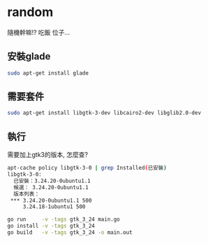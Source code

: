 # random

隨機幹嘛!? 吃飯 位子...

## 安裝glade

```bash
sudo apt-get install glade
```

## 需要套件

```bash
sudo apt-get install libgtk-3-dev libcairo2-dev libglib2.0-dev
```

## 執行

需要加上gtk3的版本, 怎麼查?

```bash
apt-cache policy libgtk-3-0 | grep Installed(已安裝)
libgtk-3-0:
  已安裝：3.24.20-0ubuntu1.1
  候選： 3.24.20-0ubuntu1.1
  版本列表：
 *** 3.24.20-0ubuntu1.1 500
     3.24.18-1ubuntu1 500

go run     -v -tags gtk_3_24 main.go
go install -v -tags gtk_3_24
go build   -v -tags gtk_3_24 -o main.out
```
